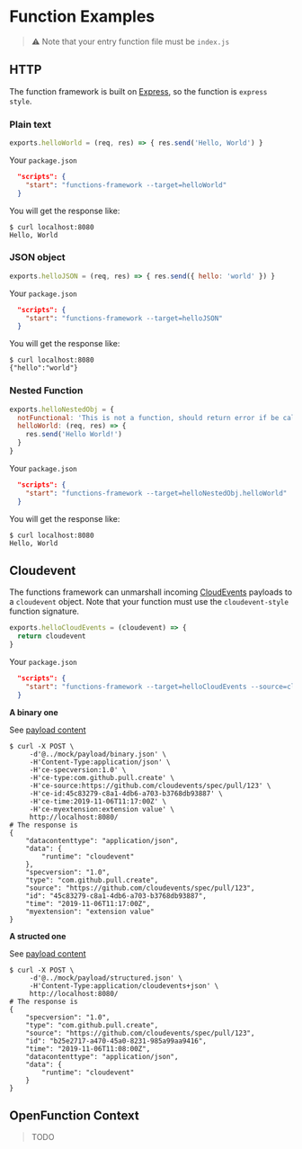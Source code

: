 # Function Examples

> ⚠️ Note that your entry function file must be `index.js`

## HTTP

The function framework is built on [Express](https://github.com/expressjs/express), so the function is `express style`.

### Plain text

```js
exports.helloWorld = (req, res) => { res.send('Hello, World') }
```

Your `package.json`

```json
  "scripts": {
    "start": "functions-framework --target=helloWorld"
  }
```

You will get the response like:

```shell
$ curl localhost:8080
Hello, World
```

### JSON object

```js
exports.helloJSON = (req, res) => { res.send({ hello: 'world' }) }
```

Your `package.json`

```json
  "scripts": {
    "start": "functions-framework --target=helloJSON"
  }
```

You will get the response like:

```shell
$ curl localhost:8080
{"hello":"world"}
```

### Nested Function

```js
exports.helloNestedObj = {
  notFunctional: 'This is not a function, should return error if be called',
  helloWorld: (req, res) => {
    res.send('Hello World!')
  }
}
```

Your `package.json`

```json
  "scripts": {
    "start": "functions-framework --target=helloNestedObj.helloWorld"
  }
```

You will get the response like:

```shell
$ curl localhost:8080
Hello, World
```

## Cloudevent

The functions framework can unmarshall incoming [CloudEvents](http://cloudevents.io/) payloads to a `cloudevent` object. Note that your function must use the `cloudevent-style` function signature.

```js
exports.helloCloudEvents = (cloudevent) => {
  return cloudevent
}
```

Your `package.json`

```json
  "scripts": {
    "start": "functions-framework --target=helloCloudEvents --source=cloudevent"
  }
```

**A binary one**

See [payload content](../mock/payload/binary.json)

```shell
$ curl -X POST \
     -d'@../mock/payload/binary.json' \
     -H'Content-Type:application/json' \
     -H'ce-specversion:1.0' \
     -H'ce-type:com.github.pull.create' \
     -H'ce-source:https://github.com/cloudevents/spec/pull/123' \
     -H'ce-id:45c83279-c8a1-4db6-a703-b3768db93887' \
     -H'ce-time:2019-11-06T11:17:00Z' \
     -H'ce-myextension:extension value' \
     http://localhost:8080/
# The response is
{
    "datacontenttype": "application/json",
    "data": {
        "runtime": "cloudevent"
    },
    "specversion": "1.0",
    "type": "com.github.pull.create",
    "source": "https://github.com/cloudevents/spec/pull/123",
    "id": "45c83279-c8a1-4db6-a703-b3768db93887",
    "time": "2019-11-06T11:17:00Z",
    "myextension": "extension value"
}
```

**A structed one**

See [payload content](../mock/payload/structured.json)

```shell
$ curl -X POST \
     -d'@../mock/payload/structured.json' \
     -H'Content-Type:application/cloudevents+json' \
     http://localhost:8080/
# The response is
{
    "specversion": "1.0",
    "type": "com.github.pull.create",
    "source": "https://github.com/cloudevents/spec/pull/123",
    "id": "b25e2717-a470-45a0-8231-985a99aa9416",
    "time": "2019-11-06T11:08:00Z",
    "datacontenttype": "application/json",
    "data": {
        "runtime": "cloudevent"
    }
}
```

## OpenFunction Context

> TODO